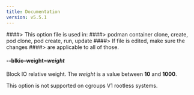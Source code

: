 ```yaml
---
title: Documentation
version: v5.5.1
---
```


####> This option file is used in:
####>   podman container clone, create, pod clone, pod create, run, update
####> If file is edited, make sure the changes
####> are applicable to all of those.
#### **--blkio-weight**=*weight*

Block IO relative weight. The _weight_ is a value between **10** and **1000**.

This option is not supported on cgroups V1 rootless systems.
